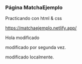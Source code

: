 ### Página MatchaEjemplo 
Practicando con html & css

https://matchaejemplo.netlify.app/

Hola modificado

modificado por segunda vez.

modificado localmente.

